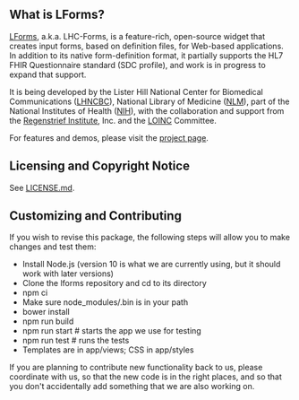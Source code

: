 ## What is LForms?

[LForms](http://lhncbc.github.io/lforms/), a.k.a. LHC-Forms, is a feature-rich,
open-source widget that creates input forms, based on definition files, for
Web-based applications.  In addition to its native form-definition format, it
partially supports the HL7 FHIR Questionnaire standard (SDC profile), and work
is in progress to expand that support.

It is being developed by the Lister Hill National Center for Biomedical
Communications ([LHNCBC](https://lhncbc.nlm.nih.gov)), National Library of
Medicine ([NLM](https://www.nlm.nih.gov)), part of the National Institutes of
Health ([NIH](https://www.nih.gov)), with the collaboration and support from the
[Regenstrief Institute](https://www.regenstrief.org/), Inc. and the
[LOINC](https://loinc.org/) Committee.

For features and demos, please visit the [project
page](http://lhncbc.github.io/lforms/).

## Licensing and Copyright Notice
See [LICENSE.md](LICENSE.md).

## Customizing and Contributing
If you wish to revise this package, the following steps will allow you to make
changes and test them:

* Install Node.js (version 10 is what we are currently using, but it should work with later versions)
* Clone the lforms repository and cd to its directory
* npm ci
* Make sure node_modules/.bin is in your path
* bower install
* npm run build
* npm run start # starts the app we use for testing
* npm run test # runs the tests
* Templates are in app/views; CSS in app/styles

If you are planning to contribute new functionality back to us, please
coordinate with us, so that the new code is in the right places, and so that
you don't accidentally add something that we are also working on.
